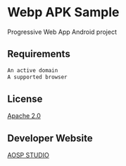 # Webp APK Sample
Progressive Web App Android project

## Requirements
```bash
An active domain
A supported browser
```

## License
[Apache 2.0](https://github.com/aospstudio/webpapk-samples/blob/main/LICENSE)

## Developer Website
[AOSP STUDIO](https://aospstudio.com)